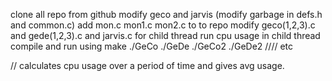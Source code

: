 clone all repo from github
modify geco and jarvis (modify garbage in defs.h and common.c)
add mon.c mon1.c mon2.c to to repo
modify geco(1,2,3).c and gede(1,2,3).c and jarvis.c for child thread
run cpu usage in child thread
compile and run using
make 
./GeCo
./GeDe
./GeCo2
./GeDe2
//// etc

// calculates cpu usage over a period of time and gives avg usage.